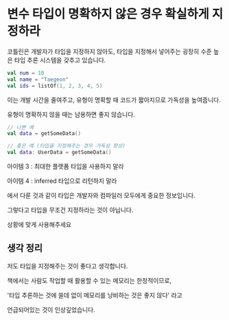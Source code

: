 
# 변수 타입이 명확하지 않은 경우 확실하게 지정하라

코틀린은 개발자가 타입을 지정하지 않아도, 타입을 지정해서 넣어주는 굉장히 수준 높은
타입 추론 시스템을 갖추고 있습니다.

```kotlin
val num = 10
val name = "Taegeon"
val ids = listOf(1, 2, 3, 4, 5)
```

이는 개발 시간을 줄여주고, 유형이 명확할 때 코드가 짧아지므로 가독성을 높여줍니다.

유형이 명확하지 않을 때는 남용하면 좋지 않습니다.

```kotlin
// 나쁜 예
val data = getSomeData()

// 좋은 예 (타입을 지정해주는 경우 가독성 향상)
val data: UserData = getSomeData()

```

아이템 3 : 최대한 플랫폼 타입을 사용하지 말라 

아이템 4 : inferred 타입으로 리턴하지 말라

에서 다룬 것과 같이 타입은 개발자와 컴파일러 모두에게 중요한 정보입니다.

그렇다고 타입을 무조건 지정하라는 것이 아닙니다.

상황에 맞게 사용해주세요 

## 생각 정리

저도 타입을 지정해주는 것이 좋다고 생각합니다.

책에서는 사람도 작업할 때 활용할 수 있는 메모리는 한정적이므로,

'타입 추론하는 것에 쓸데 없이 메모리를 낭비하는 것은 좋지 않다' 라고

언급되어있는 것이 인상깊었습니다.